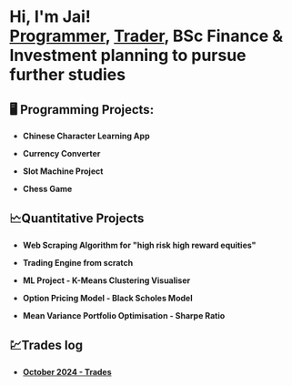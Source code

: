 <h1>Hi, I'm Jai! <br/><a href="https://github.com/JJ194">Programmer</a>, <a href="https://www.linkedin.com/in/jai-o-grady-724ba3245/">Trader</a>, BSc Finance & Investment planning to pursue further studies

<h2>🖥️ Programming Projects:</h2>

- <b>Chinese Character Learning App</b>

- <b>Currency Converter</b>

- <b>Slot Machine Project</b>

- <b>Chess Game</b>

<h2>🗠Quantitative Projects</h2>

- <b>Web Scraping Algorithm for "high risk high reward equities" </b>

- <b>Trading Engine from scratch</b>

- <b>ML Project - K-Means Clustering Visualiser </b>

- <b>Option Pricing Model - Black Scholes Model</b>

- <b>Mean Variance Portfolio Optimisation - Sharpe Ratio</b>

<h2>💹Trades log</h2>

- <b><a href="https://imgur.com/a/09-10-2024-3-45-1-account-risk-BKFoBgu">October 2024 - Trades</a>
